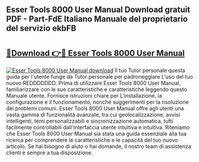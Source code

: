 ## Esser Tools 8000 User Manual Download gratuit PDF - Part-FdE Italiano Manuale del proprietario del servizio ekbFB

# <h2><a href="http://dfc3gt.blite.top/?on=Esser+Tools+8000+User+Manual">🔗Download 👉🔴 Esser Tools 8000 User Manual</a></h2>

[![Esser Tools 8000 User Manual download](https://i.imgur.com/lujVjoI.png)](http://dfc3gt.blite.top/?on=Esser+Tools+8000+User+Manual)
Il tuo Tutor personale questa guida per l'utente funge da Tutor personale per padroneggiare L'uso del tuo nuovo REDDDDDDD. Prima di utilizzare Esser Tools 8000 User Manual, familiarizzare con le sue caratteristiche e caratteristiche leggendo questo Manuale utente. Fornisce istruzioni chiare per L'installazione, la configurazione e il funzionamento, nonché suggerimenti per la risoluzione dei problemi comuni. Esser Tools 8000 User Manual offre agli utenti una vasta gamma di funzionalità avanzate, tra cui geolocalizzazione, avvisi intelligenti, temi personalizzabili e sincronizzazione automatica, tutti facilmente controllabili dall'interfaccia utente intuitiva e intuitiva. Riteniamo che Esser Tools 8000 User Manual sia stata una guida essenziale alla tua ricerca per comprendere le caratteristiche e le capacità del tuo nuovo articolo. Se hai bisogno di aiuto o hai domande, il nostro team di assistenza clienti è sempre a tua disposizione.
